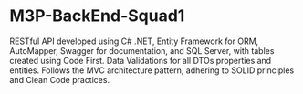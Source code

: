 # M3P-BackEnd-Squad1
RESTful API developed using C# .NET, Entity Framework for ORM, AutoMapper, Swagger for documentation, and SQL Server, with tables created using Code First. Data Validations for all DTOs properties and entities. Follows the MVC architecture pattern, adhering to SOLID principles and Clean Code practices.
